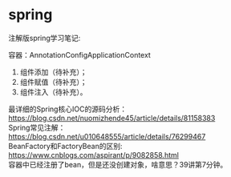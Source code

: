# spring
注解版spring学习笔记:   

容器：AnnotationConfigApplicationContext

1. 组件添加（待补充）；
2. 组件赋值（待补充）；
3. 组件注入（待补充）。
    
最详细的Spring核心IOC的源码分析：   
https://blog.csdn.net/nuomizhende45/article/details/81158383      
Spring常见注解：   
https://blog.csdn.net/u010648555/article/details/76299467   
BeanFactory和FactoryBean的区别:   
https://www.cnblogs.com/aspirant/p/9082858.html      
容器中已经注册了bean，但是还没创建对象，啥意思？39讲第7分钟。

